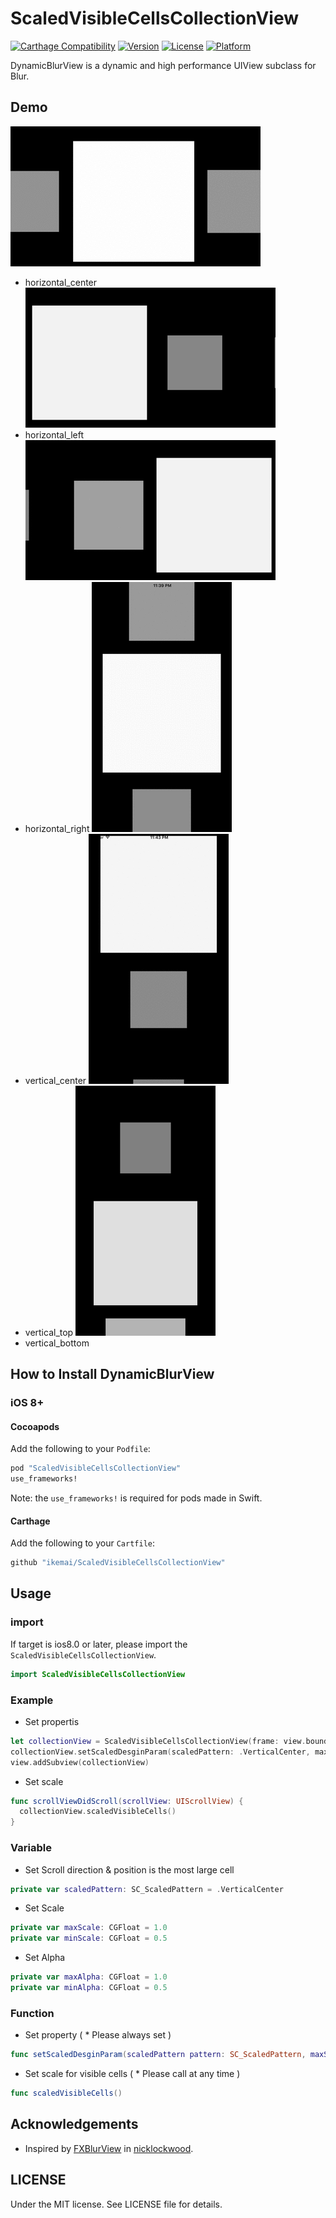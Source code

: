 # ScaledVisibleCellsCollectionView

[![Carthage Compatibility](https://img.shields.io/badge/carthage-✓-f2a77e.svg?style=flat)](https://github.com/Carthage/Carthage/)
[![Version](https://img.shields.io/cocoapods/v/DynamicBlurView.svg?style=flat)](http://cocoadocs.org/docsets/DynamicBlurView)
[![License](https://img.shields.io/cocoapods/l/DynamicBlurView.svg?style=flat)](http://cocoadocs.org/docsets/DynamicBlurView)
[![Platform](https://img.shields.io/cocoapods/p/DynamicBlurView.svg?style=flat)](http://cocoadocs.org/docsets/DynamicBlurView)

DynamicBlurView is a dynamic and high performance UIView subclass for Blur.

## Demo
![Gif](https://github.com/ikemai/assets/blob/master/ScaledVisibleCellsCollectionView/horizontal_center.gif)
* horizontal_center
![Gif](https://github.com/ikemai/assets/blob/master/ScaledVisibleCellsCollectionView/horizontal_left.gif)
* horizontal_left
![Gif](https://github.com/ikemai/assets/blob/master/ScaledVisibleCellsCollectionView/horizontal_right.gif)
* horizontal_right
![Gif](https://github.com/ikemai/assets/blob/master/ScaledVisibleCellsCollectionView/vertical_center.gif)
* vertical_center
![Gif](https://github.com/ikemai/assets/blob/master/ScaledVisibleCellsCollectionView/vertical_top.gif)
* vertical_top
![Gif](https://github.com/ikemai/assets/blob/master/ScaledVisibleCellsCollectionView/vertical_bottom.gif)
* vertical_bottom

## How to Install DynamicBlurView

### iOS 8+

#### Cocoapods

Add the following to your `Podfile`:

```Ruby
pod "ScaledVisibleCellsCollectionView"
use_frameworks!
```
Note: the `use_frameworks!` is required for pods made in Swift.

#### Carthage

Add the following to your `Cartfile`:

```Ruby
github "ikemai/ScaledVisibleCellsCollectionView"
```


## Usage

### import

If target is ios8.0 or later, please import the `ScaledVisibleCellsCollectionView`.

```Swift
import ScaledVisibleCellsCollectionView
```

### Example

* Set propertis

```swift
let collectionView = ScaledVisibleCellsCollectionView(frame: view.bounds)
collectionView.setScaledDesginParam(scaledPattern: .VerticalCenter, maxScale: 1.2, minScale: 0.5, maxAlpha: 1.0, minAlpha: 0.5)
view.addSubview(collectionView)
```

* Set scale

```swift
func scrollViewDidScroll(scrollView: UIScrollView) {
  collectionView.scaledVisibleCells()
}
```

### Variable


* Set Scroll direction & position is the most large cell

```swift
private var scaledPattern: SC_ScaledPattern = .VerticalCenter
```

* Set Scale

```Swift
private var maxScale: CGFloat = 1.0
private var minScale: CGFloat = 0.5
```

* Set Alpha

```Swift
private var maxAlpha: CGFloat = 1.0
private var minAlpha: CGFloat = 0.5
```


### Function

* Set property ( * Please always set )

```swift
func setScaledDesginParam(scaledPattern pattern: SC_ScaledPattern, maxScale: CGFloat, minScale: CGFloat, maxAlpha: CGFloat, minAlpha: CGFloat)
```

* Set scale for visible cells ( * Please call at any time )

```swift
func scaledVisibleCells()
```

## Acknowledgements

* Inspired by [FXBlurView](https://github.com/nicklockwood/FXBlurView) in [nicklockwood](https://github.com/nicklockwood).

## LICENSE

Under the MIT license. See LICENSE file for details.
